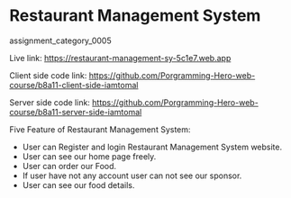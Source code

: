 # Restaurant Management System


assignment_category_0005

Live link: https://restaurant-management-sy-5c1e7.web.app

Client side code link: https://github.com/Porgramming-Hero-web-course/b8a11-client-side-iamtomal

Server side code link: https://github.com/Porgramming-Hero-web-course/b8a11-server-side-iamtomal



Five Feature of Restaurant Management System:

- User can Register and login Restaurant Management System website.
- User can see our home page freely.
- User can order our Food.
- If user have not any account user can not see our sponsor.
- User can see our food details.
